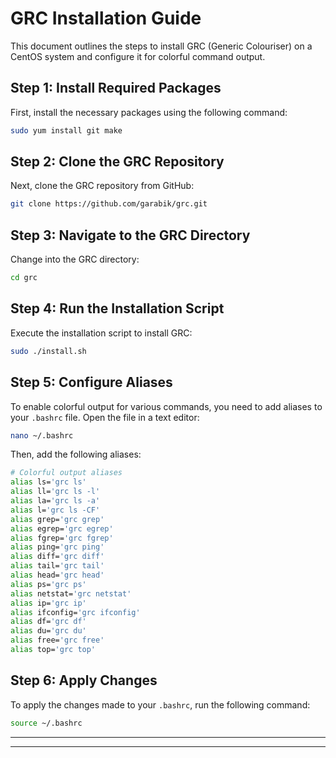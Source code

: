 
# GRC Installation Guide

This document outlines the steps to install GRC (Generic Colouriser) on a CentOS system and configure it for colorful command output.

## Step 1: Install Required Packages

First, install the necessary packages using the following command:

```bash
sudo yum install git make
```

## Step 2: Clone the GRC Repository

Next, clone the GRC repository from GitHub:

```bash
git clone https://github.com/garabik/grc.git
```

## Step 3: Navigate to the GRC Directory

Change into the GRC directory:

```bash
cd grc
```

## Step 4: Run the Installation Script

Execute the installation script to install GRC:

```bash
sudo ./install.sh
```

## Step 5: Configure Aliases

To enable colorful output for various commands, you need to add aliases to your `.bashrc` file. Open the file in a text editor:

```bash
nano ~/.bashrc
```

Then, add the following aliases:

```bash
# Colorful output aliases
alias ls='grc ls'
alias ll='grc ls -l'
alias la='grc ls -a'
alias l='grc ls -CF'
alias grep='grc grep'
alias egrep='grc egrep'
alias fgrep='grc fgrep'
alias ping='grc ping'
alias diff='grc diff'
alias tail='grc tail'
alias head='grc head'
alias ps='grc ps'
alias netstat='grc netstat'
alias ip='grc ip'
alias ifconfig='grc ifconfig'
alias df='grc df'
alias du='grc du'
alias free='grc free'
alias top='grc top'
```

## Step 6: Apply Changes

To apply the changes made to your `.bashrc`, run the following command:

```bash
source ~/.bashrc
```

---
---
